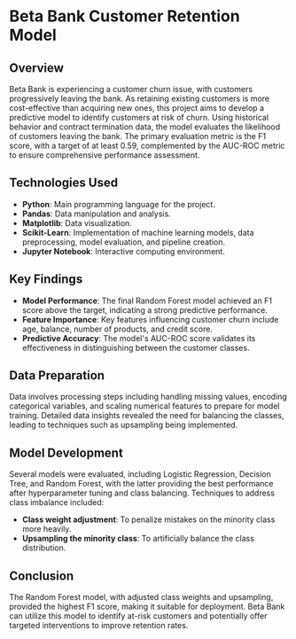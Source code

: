 # Beta Bank Customer Retention Model

## Overview
Beta Bank is experiencing a customer churn issue, with customers progressively leaving the bank. As retaining existing customers is more cost-effective than acquiring new ones, this project aims to develop a predictive model to identify customers at risk of churn. Using historical behavior and contract termination data, the model evaluates the likelihood of customers leaving the bank. The primary evaluation metric is the F1 score, with a target of at least 0.59, complemented by the AUC-ROC metric to ensure comprehensive performance assessment.

## Technologies Used
- **Python**: Main programming language for the project.
- **Pandas**: Data manipulation and analysis.
- **Matplotlib**: Data visualization.
- **Scikit-Learn**: Implementation of machine learning models, data preprocessing, model evaluation, and pipeline creation.
- **Jupyter Notebook**: Interactive computing environment.

## Key Findings
- **Model Performance**: The final Random Forest model achieved an F1 score above the target, indicating a strong predictive performance.
- **Feature Importance**: Key features influencing customer churn include age, balance, number of products, and credit score.
- **Predictive Accuracy**: The model's AUC-ROC score validates its effectiveness in distinguishing between the customer classes.

## Data Preparation
Data involves processing steps including handling missing values, encoding categorical variables, and scaling numerical features to prepare for model training. Detailed data insights revealed the need for balancing the classes, leading to techniques such as upsampling being implemented.

## Model Development
Several models were evaluated, including Logistic Regression, Decision Tree, and Random Forest, with the latter providing the best performance after hyperparameter tuning and class balancing. Techniques to address class imbalance included:
- **Class weight adjustment**: To penalize mistakes on the minority class more heavily.
- **Upsampling the minority class**: To artificially balance the class distribution.

## Conclusion
The Random Forest model, with adjusted class weights and upsampling, provided the highest F1 score, making it suitable for deployment. Beta Bank can utilize this model to identify at-risk customers and potentially offer targeted interventions to improve retention rates.

